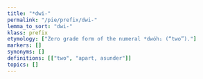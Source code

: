 ```yaml
---
title: "*dwi-"
permalink: "/pie/prefix/dwi-"
lemma_to_sort: "dwi-"
klass: prefix
etymology: ["Zero grade form of the numeral *dwóh₁ (“two”)."]
markers: []
synonyms: []
definitions: [["two", "apart, asunder"]]
topics: []
---
```

